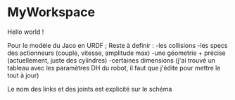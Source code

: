 # MyWorkspace

Hello world ! 

Pour le modèle du Jaco en URDF ; 
Reste à definir :
-les collisions
-les specs des actionneurs (couple, vitesse, amplitude max) 
-une géometrie + précise (actuellement, juste des cylindres)
-certaines dimensions (j'ai trouvé un tableau avec les paramètres DH du robot, il faut que j'édite pour mettre le tout à jour)

Le nom des links et des joints est explicité sur le schéma 
